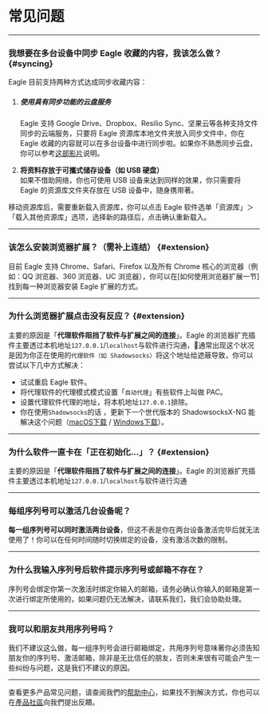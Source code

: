 # 常见问题

---

### 我想要在多台设备中同步 Eagle 收藏的内容，我该怎么做？ {#syncing}

Eagle 目前支持两种方式达成同步收藏内容：

1. ##### **使用具有同步功能的云盘服务**

   Eagle 支持 Google Drive、Dropbox、Resilio Sync、坚果云等各种支持文件同步的云端服务，只要将 Eagle 资源库本地文件夹放入同步文件中，你在 Eagle 收藏的内容就可以在多台设备中进行同步啦。如果你不熟悉同步云盘，你可以参考[这部影片](https://www.youtube.com/watch?v=G2Lr5ymvrJ0)说明。

2. **将资料存放于可攜式储存设备（如 USB 硬盘）**  
   如果不借助网络，你也可使用 USB 设备来达到同样的效果，你只需要将 Eagle 的资源库文件夹存放在 USB 设备中，随身携带著。

移动资源库后，需要重新载入资源库，你可以点击 Eagle 软件选单「资源库」＞「载入其他资源库」选项，选择新的路径后，点击确认重新载入。

---

### 该怎么安装浏览器扩展？（需补上连结） {#extension}

目前 Eagle 支持 Chrome、Safari、Firefox 以及所有 Chrome 核心的浏览器（例如：QQ 浏览器、360 浏览器、UC 浏览器），你可以在\[如何使用浏览器扩展一节\]找到每一种浏览器安装 Eagle 扩展的方式。

---

### 为什么浏览器扩展点击没有反应？ {#extension}

主要的原因是「**代理软件阻挡了软件与扩展之间的连接**」。Eagle 的浏览器扩充插件主要透过本机地址`127.0.0.1`/`localhost`与软件进行沟通，通常出现这个状况是因为你正在使用的`代理软件（如 Shadowsocks）`将这个地址给遮蔽导致，你可以尝试以下几中方式解决：

* 试试重启 Eagle 软件。
* 将代理软件的代理模式模式设置「`自动代理`」有些软件上叫做 PAC。
* 设置代理软件代理的地址，将本机地址`127.0.0.1`排除。
* 你在使用`Shadowsocks`的话 ，更新下一个世代版本的 ShadowsocksX-NG 能解决这个问题（[macOS下载](https://github.com/shadowsocks/ShadowsocksX-NG/releases) / [Windows下载](https://github.com/shadowsocks/shadowsocks-windows/releases)）。

---

### 为什么软件一直卡在「正在初始化...」？ {#extension}

主要的原因是「**代理软件阻挡了软件与扩展之间的连接**」。Eagle 的浏览器扩充插件主要透过本机地址`127.0.0.1`/`localhost`与软件进行沟通

---

### 每组序列号可以激活几台设备呢？

**每一组序列号可以同时激活两台设备**，但这不表是你在两台设备激活完毕后就无法使用了！你可以在任何时间随时切换绑定的设备，没有激活次数的限制。

---

### 为什么我输入序列号后软件提示序列号或邮箱不存在？

序列号会绑定你第一次激活时绑定你输入的邮箱，请务必确认你输入的邮箱是第一次进行绑定所使用的，如果问题仍无法解决，请联系我们，我们会协助处理。

---

### 我可以和朋友共用序列号吗？

我们不建议这么做，每一组序列号会进行邮箱绑定，共用序列号意味著你必须告知朋友你的序列号、激活邮箱，除非是无比信任的朋友，否则未来很有可能会产生一些纠纷与问题，这是我们不建议的原因。

---

查看更多产品常见问题，请查阅我們的[帮助中心](https://cn.eagle.cool/faq)，如果找不到解決方式，你也可以在[產品社區](https://eagle.cool/forum/)向我們提出反饋。

